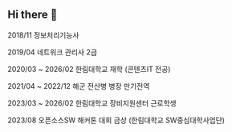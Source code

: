 ## Hi there 👋

2018/11 정보처리기능사

2019/04 네트워크 관리사 2급

2020/03 ~ 2026/02 한림대학교 재학 (콘텐츠IT 전공)

2021/04 ~ 2022/12 해군 전산병 병장 만기전역

2023/03 ~ 2026/02 한림대학교 장비지원센터 근로학생

2023/08 오픈소스SW 해커톤 대회 금상 (한림대학교 SW중심대학사업단)

<!--
**0-1-Dec/0-1-Dec** is a ✨ _special_ ✨ repository because its `README.md` (this file) appears on your GitHub profile.

Here are some ideas to get you started:

- 🔭 I’m currently working on ...
- 🌱 I’m currently learning ...
- 👯 I’m looking to collaborate on ...
- 🤔 I’m looking for help with ...
- 💬 Ask me about ...
- 📫 How to reach me: ...
- 😄 Pronouns: ...
- ⚡ Fun fact: ...
-->
